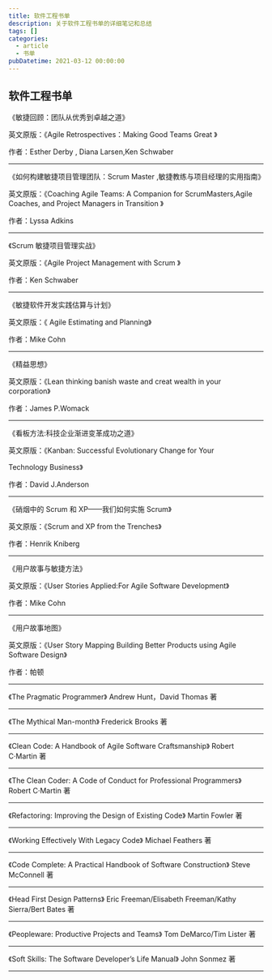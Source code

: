 ```yaml
---
title: 软件工程书单
description: 关于软件工程书单的详细笔记和总结
tags: []
categories:
  - article
  - 书单
pubDatetime: 2021-03-12 00:00:00
---
```


## 软件工程书单

《敏捷回顾：团队从优秀到卓越之道》

英文原版：《Agile Retrospectives：Making Good Teams Great 》

作者：Esther Derby , Diana Larsen,Ken Schwaber

---

《如何构建敏捷项目管理团队：Scrum Master ,敏捷教练与项目经理的实用指南》

英文原版：《Coaching Agile Teams: A Companion for ScrumMasters,Agile Coaches, and Project Managers in Transition 》

作者：Lyssa Adkins

---

《Scrum 敏捷项目管理实战》

英文原版：《Agile Project Management with Scrum 》

作者：Ken Schwaber

---

《敏捷软件开发实践估算与计划》

英文原版：《 Agile Estimating and Planning》

作者：Mike Cohn

---

《精益思想》

英文原版：《Lean thinking banish waste and creat wealth in your corporation》

作者：James P.Womack

---

《看板方法:科技企业渐进变革成功之道》

英文原版：《Kanban: Successful Evolutionary Change for Your

Technology Business》

作者：David J.Anderson

---

《硝烟中的 Scrum 和 XP——我们如何实施 Scrum》

英文原版：《Scrum and XP from the Trenches》

作者：Henrik Kniberg

---

《用户故事与敏捷方法》

英文原版：《User Stories Applied:For Agile Software Development》

作者：Mike Cohn

---

《用户故事地图》

英文原版：《User Story Mapping Building Better Products using Agile Software Design》

作者：帕顿

---

《The Pragmatic Programmer》
Andrew Hunt，David Thomas 著

---

《The Mythical Man-month》
Frederick Brooks 著

---

《Clean Code: A Handbook of Agile Software Craftsmanship》
Robert C·Martin 著

---

《The Clean Coder: A Code of Conduct for Professional Programmers》
Robert C·Martin 著

---

《Refactoring: Improving the Design of Existing Code》
Martin Fowler 著

---

《Working Effectively With Legacy Code》
Michael Feathers 著

---

《Code Complete: A Practical Handbook of Software Construction》
Steve McConnell 著

---

《Head First Design Patterns》
Eric Freeman/Elisabeth Freeman/Kathy Sierra/Bert Bates 著

---

《Peopleware: Productive Projects and Teams》
Tom DeMarco/Tim Lister 著

---

《Soft Skills: The Software Developer’s Life Manual》
John Sonmez 著

---
